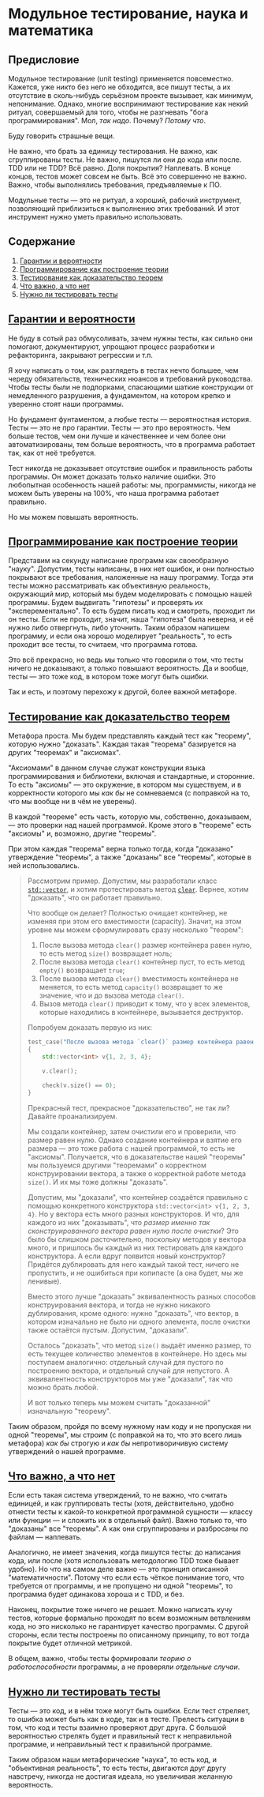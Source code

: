 Модульное тестирование, наука и математика
==========================================

Предисловие
-----------

Модульное тестирование (unit testing) применяется повсеместно. Кажется, уже никто без него не обходится, все пишут тесты, а их отсутствие в сколь-нибудь серьёзном проекте вызывает, как минимум, непонимание. Однако, многие воспринимают тестирование как некий ритуал, совершаемый для того, чтобы не разгневать "бога программирования". Мол, _так надо_. Почему? _Потому что_.

Буду говорить страшные вещи.

Не важно, что брать за единицу тестирования. Не важно, как сгруппированы тесты. Не важно, пишутся ли они до кода или после. TDD или не TDD? Всё равно. Доля покрытия? Наплевать. В конце концов, тестов может совсем не быть. Всё это совершенно не важно. Важно, чтобы выполнялись требования, предъявляемые к ПО.

Модульные тесты — это не ритуал, а хороший, рабочий инструмент, позволяющий приблизиться к выполнению этих требований. И этот инструмент нужно уметь правильно использовать.

Содержание
----------

1.  [Гарантии и вероятности](#гарантии-и-вероятности)
2.  [Программирование как построение теории](#программирование-как-построение-теории)
3.  [Тестирование как доказательство теорем](#тестирование-как-доказательство-теорем)
4.  [Что важно, а что нет](#что-важно-а-что-нет)
5.  [Нужно ли тестировать тесты](#нужно-ли-тестировать-тесты)

[Гарантии и вероятности](#содержание)
-------------------------------------

Не буду в сотый раз обмусоливать, зачем нужны тесты, как сильно они помогают, документируют, упрощают процесс разработки и рефакторинга, закрывают регрессии и т.п.

Я хочу написать о том, как разглядеть в тестах нечто большее, чем череду обязательств, технических нюансов и требований руководства. Чтобы тесты были не подпорками, спасающими шаткие конструкции от немедленного разрушения, а фундаментом, на котором крепко и уверенно стоят наши программы.

Но фундамент фунтаментом, а любые тесты — вероятностная история. Тесты — это не про гарантии. Тесты — это про вероятность. Чем больше тестов, чем они лучше и качественнее и чем более они автоматизированы, тем больше вероятность, что в программа работает так, как от неё требуется.

Тест никогда не доказывает отсутствие ошибок и правильность работы программы. Он может доказать только наличие ошибки. Это любопытная особенность нашей работы: мы, программисты, никогда не можем быть уверены на 100%, что наша программа работает правильно.

Но мы можем повышать вероятность.

[Программирование как построение теории](#содержание)
-----------------------------------------------------

Представим на секунду написание программ как своеобразную "науку". Допустим, тесты написаны, в них нет ошибок, и они полностью покрывают все требования, наложенные на нашу программу. Тогда эти тесты можно рассматривать как объективную реальность, окружающий мир, который мы будем моделировать с помощью нашей программы. Будем выдвигать "гипотезы" и проверять их "эксперементально". То есть будем писать код и смотреть, проходит ли он тесты. Если не проходит, значит, наша "гипотеза" была неверна, и её нужно либо отвергнуть, либо уточнить. Таким образом напишем программу, и если она хорошо моделирует "реальность", то есть проходит все тесты, то считаем, что программа готова.

Это всё прекрасно, но ведь мы только что говорили о том, что тесты ничего не доказывают, а только повышают вероятность. Да и вообще, тесты — это тоже код, в котором тоже могут быть ошибки.

Так и есть, и поэтому перехожу к другой, более важной метафоре.

[Тестирование как доказательство теорем](#содержание)
-----------------------------------------------------

Метафора проста. Мы будем представлять каждый тест как "теорему", которую нужно "доказать". Каждая такая "теорема" базируется на других "теоремах" и "аксиомах".

"Аксиомами" в данном случае служат конструкции языка программирования и библиотеки, включая и стандартные, и сторонние. То есть "аксиомы" — это окружение, в котором мы существуем, и в корректности которого мы _как бы_ не сомневаемся (с поправкой на то, что мы вообще ни в чём не уверены).

В каждой "теореме" есть часть, которую мы, собственно, доказываем, — это проверки над нашей программой. Кроме этого в "теореме" есть "аксиомы" и, возможно, другие "теоремы".

При этом каждая "теорема" верна только тогда, когда "доказано" утверждение "теоремы", а также "доказаны" все "теоремы", которые в ней использовались.

> Рассмотрим пример. Допустим, мы разработали класс [`std::vector`](https://en.cppreference.com/w/cpp/container/vector), и хотим протестировать метод [`clear`](https://en.cppreference.com/w/cpp/container/vector/clear). Вернее, хотим "доказать", что он работает правильно.
>
> Что вообще он делает? Полностью очищает контейнер, не изменяя при этом его вместимости (capacity). Значит, на этом уровне мы можем сформулировать сразу несколько "теорем":
>
> 1.  После вызова метода `clear()` размер контейнера равен нулю, то есть метод `size()` возвращает ноль;
> 2.  После вызова метода `clear()` контейнер пуст, то есть метод `empty()` возвращает `true`;
> 3.  После вызова метода `clear()` вместимость контейнера не меняется, то есть метод `capacity()` возвращает то же значение, что и до вызова метода `clear()`.
> 4.  Вызов метода `clear()` приводит к тому, что у всех элементов, которые находились в контейнере, вызывается деструктор.
>
> Попробуем доказать первую из них:
>
> ```c++
> test_case("После вызова метода `clear()` размер контейнера равен нулю")
> {
>     std::vector<int> v{1, 2, 3, 4};
>
>     v.clear();
>
>     check(v.size() == 0);
> }
> ```
>
> Прекрасный тест, прекрасное "доказательство", не так ли? Давайте проанализируем.
>
> Мы создали контейнер, затем очистили его и проверили, что размер равен нулю. Однако создание контейнера и взятие его размера — это тоже работа с нашей программой, то есть не "аксиомы". Получается, что в доказательстве нашей "теоремы" мы пользуемся другими "теоремами" о корректном конструировании вектора, а также о корректной работе метода `size()`. И их мы тоже должны "доказать".
>
> Допустим, мы "доказали", что контейнер создаётся правильно с помощью конкретного конструктора `std::vector<int> v{1, 2, 3, 4}`. Но у вектора есть много разных конструкторов. И что, для каждого из них "доказывать", что _размер именно так сконструированного вектора равен нулю после очистки_? Это было бы слишком расточительно, поскольку методов у вектора много, и пришлось бы каждый из них тестировать для каждого конструктора. А если вдруг появится новый конструктор? Придётся дублировать для него каждый такой тест, ничего не пропустить, и не ошибиться при копипасте (а она будет, мы же ленивые).
>
> Вместо этого лучше "доказать" эквивалентность разных способов конструирования вектора, и тогда не нужно никакого дублирования, кроме одного: нужно "доказать", что вектор, в котором изначально не было ни одного элемента, после очистки также остаётся пустым. Допустим, "доказали".
>
> Осталось "доказать", что метод `size()` выдаёт именно размер, то есть текущее количество элементов в контейнере. Но здесь мы поступаем аналогично: отдельный случай для пустого по построению вектора, и отдельный случай для непустого. А эквивалентность конструкторов мы уже "доказали", так что можно брать любой.
>
> И вот только теперь мы можем считать "доказанной" изначальную "теорему".

Таким образом, пройдя по всему нужному нам коду и не пропуская ни одной "теоремы", мы строим (с поправкой на то, что это всего лишь метафора) _как бы_ строгую и _как бы_ непротиворичивую систему утверждений о нашей программе.

[Что важно, а что нет](#содержание)
-----------------------------------

Если есть такая система утверждений, то не важно, что считать единицей, и как группировать тесты (хотя, действительно, удобно отнести тесты к какой-то конкретной программной сущности — классу или функции — и сложить их в отдельный файл). Важно только то, что "доказаны" все "теоремы". А как они сгруппированы и разбросаны по файлам — наплевать.

Аналогично, не имеет значения, когда пишутся тесты: до написания кода, или после (хотя использовать методологию TDD тоже бывает удобно). Но что на самом деле важно — это принцип описанной "математичности". Потому что если есть чёткое понимание того, что требуется от программы, и не пропущено ни одной "теоремы", то программа будет одинакова хороша и с TDD, и без.

Наконец, покрытие тоже ничего не решает. Можно написать кучу тестов, которые формально проходят по всем возможным ветвлениям кода, но это нисколько не гарантирует качество программы. С другой стороны, если тесты построены по описанному принципу, то вот тогда покрытие будет отличной метрикой.

В общем, важно, чтобы тесты формировали _теорию о работоспособности_ программы, а не проверяли _отдельные случаи_.

[Нужно ли тестировать тесты](#содержание)
-----------------------------------------

Тесты — это код, и в нём тоже могут быть ошибки. Если тест стреляет, то ошибка может быть как в коде, так и в тесте. Прелесть ситуации в том, что код и тесты взаимно проверяют друг друга. С большой вероятностью стрелять будет и правильный тест к неправильной программе, и неправильный тест к правильной программе.

Таким образом наши метафорические "наука", то есть код, и "объективная реальность", то есть тесты, двигаются друг другу навстречу, никогда не достигая идеала, но увеличивая желанную вероятность.
